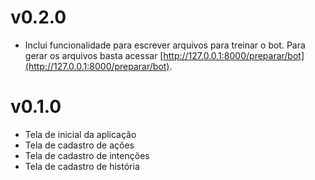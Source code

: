 # v0.2.0
* Inclui funcionalidade para escrever arquivos para treinar o bot.
Para gerar os arquivos basta acessar 
[http://127.0.0.1:8000/preparar/bot](http://127.0.0.1:8000/preparar/bot).

# v0.1.0

* Tela de inicial da aplicação
* Tela de cadastro de ações
* Tela de cadastro de intenções
* Tela de cadastro de história
